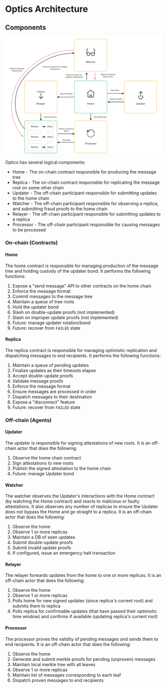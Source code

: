# Optics Architecture

## Components

![Optics Architecture Diagram](./images/Optics-Architecture.png)

Optics has several logical components:

- Home - The on-chain contract responsible for producing the message tree
- Replica - The on-chain contract responsible for replicating the message root on some other chain
- Updater - The off-chain participant responsible for submitting updates to the home chain
- Watcher - The off-chain participant responsible for observing a replica, and submitting fraud proofs to the home chain
- Relayer - The off-chain participant responsible for submitting updates to a replica
- Processor - The off-chain participant responsible for causing messages to be processed

### On-chain (Contracts)

#### Home

The home contract is responsible for managing production of the message tree and holding custody of the updater bond. It performs the following functions:

1. Expose a "send message" API to other contracts on the home chain
2. Enforce the message format
3. Commit messages to the message tree
4. Maintain a queue of tree roots
5. Hold the updater bond
6. Slash on double-update proofs (not implemented)
7. Slash on improper update proofs (not implemented)
8. Future: manage updater rotation/bond
9. Future: recover from `FAILED` state

#### Replica

The replica contract is responsible for managing optimistic replication and dispatching messages to end recipients. It performs the following functions:

1. Maintain a queue of pending updates
2. Finalize updates as their timeouts elapse
3. Accept double-update proofs
4. Validate message proofs
5. Enforce the message format
6. Ensure messages are processed in order
7. Dispatch messages to their destination
8. Expose a "disconnect" feature
9. Future: recover from `FAILED` state

### Off-chain (Agents)

#### Updater

The updater is responsible for signing attestations of new roots. It is an off-chain actor that does the following:

1. Observe the home chain contract
2. Sign attestations to new roots
3. Publish the signed attestation to the home chain
4. Future: manage Updater bond

#### Watcher

The watcher observes the Updater's interactions with the Home contract (by watching the Home contract) and reacts to malicious or faulty attestations. It also observes any number of replicas to ensure the Updater does not bypass the Home and go straight to a replica. It is an off-chain actor that does the following:

1. Observe the home
2. Observe 1 or more replicas
3. Maintain a DB of seen updates
4. Submit double-update proofs
5. Submit invalid update proofs
6. If configured, issue an emergency halt transaction 

#### Relayer

The relayer forwards updates from the home to one or more replicas. It is an off-chain actor that does the following:

1. Observe the home
2. Observe 1 or more replicas
3. Polls home for new signed updates (since replica's current root) and submits them to replica
4. Polls replica for confirmable updates (that have passed their optimistic time window) and confirms if available (updating replica's current root)

#### Processor

The processor proves the validity of pending messages and sends them to end recipients. It is an off-chain actor that does the following:

1. Observe the home
2. Generate and submit merkle proofs for pending (unproven) messages
3. Maintain local merkle tree with all leaves
4. Observe 1 or more replicas
5. Maintain list of messages corresponding to each leaf
6. Dispatch proven messages to end recipients
